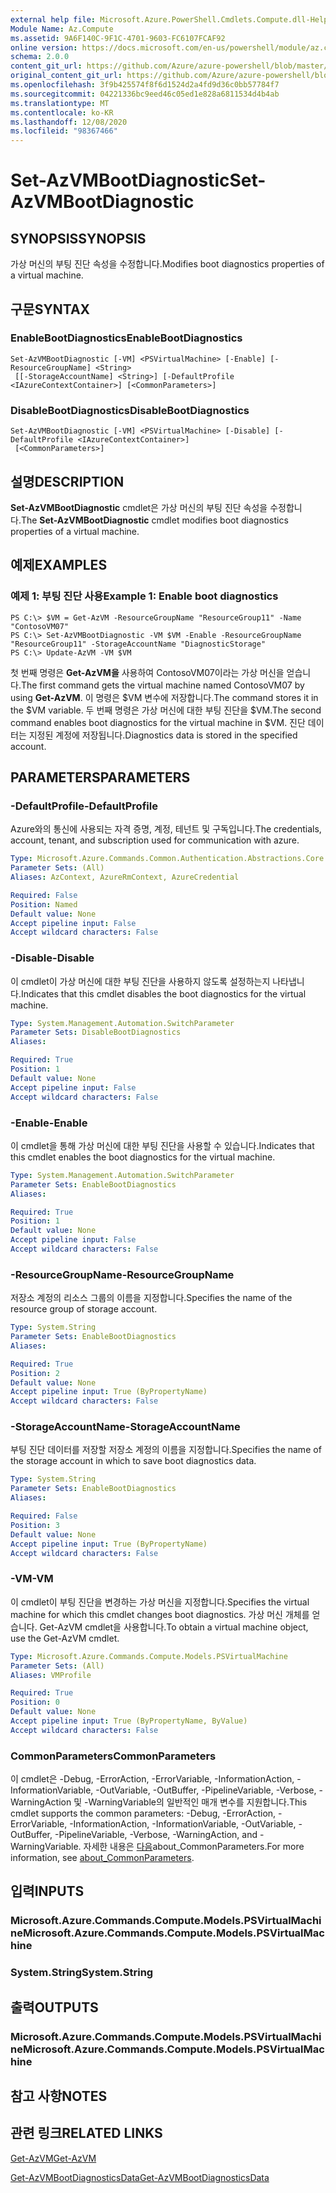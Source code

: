 ```yaml
---
external help file: Microsoft.Azure.PowerShell.Cmdlets.Compute.dll-Help.xml
Module Name: Az.Compute
ms.assetid: 9A6F140C-9F1C-4701-9603-FC6107FCAF92
online version: https://docs.microsoft.com/en-us/powershell/module/az.compute/set-azvmbootdiagnostic
schema: 2.0.0
content_git_url: https://github.com/Azure/azure-powershell/blob/master/src/Compute/Compute/help/Set-AzVMBootDiagnostic.md
original_content_git_url: https://github.com/Azure/azure-powershell/blob/master/src/Compute/Compute/help/Set-AzVMBootDiagnostic.md
ms.openlocfilehash: 3f9b425574f8f6d1524d2a4fd9d36c0bb57784f7
ms.sourcegitcommit: 04221336bc9eed46c05ed1e828a6811534d4b4ab
ms.translationtype: MT
ms.contentlocale: ko-KR
ms.lasthandoff: 12/08/2020
ms.locfileid: "98367466"
---
```

# <span data-ttu-id="e40b5-101">Set-AzVMBootDiagnostic</span><span class="sxs-lookup"><span data-stu-id="e40b5-101">Set-AzVMBootDiagnostic</span></span>

## <span data-ttu-id="e40b5-102">SYNOPSIS</span><span class="sxs-lookup"><span data-stu-id="e40b5-102">SYNOPSIS</span></span>
<span data-ttu-id="e40b5-103">가상 머신의 부팅 진단 속성을 수정합니다.</span><span class="sxs-lookup"><span data-stu-id="e40b5-103">Modifies boot diagnostics properties of a virtual machine.</span></span>

## <span data-ttu-id="e40b5-104">구문</span><span class="sxs-lookup"><span data-stu-id="e40b5-104">SYNTAX</span></span>

### <span data-ttu-id="e40b5-105">EnableBootDiagnostics</span><span class="sxs-lookup"><span data-stu-id="e40b5-105">EnableBootDiagnostics</span></span>
```
Set-AzVMBootDiagnostic [-VM] <PSVirtualMachine> [-Enable] [-ResourceGroupName] <String>
 [[-StorageAccountName] <String>] [-DefaultProfile <IAzureContextContainer>] [<CommonParameters>]
```

### <span data-ttu-id="e40b5-106">DisableBootDiagnostics</span><span class="sxs-lookup"><span data-stu-id="e40b5-106">DisableBootDiagnostics</span></span>
```
Set-AzVMBootDiagnostic [-VM] <PSVirtualMachine> [-Disable] [-DefaultProfile <IAzureContextContainer>]
 [<CommonParameters>]
```

## <span data-ttu-id="e40b5-107">설명</span><span class="sxs-lookup"><span data-stu-id="e40b5-107">DESCRIPTION</span></span>
<span data-ttu-id="e40b5-108">**Set-AzVMBootDiagnostic** cmdlet은 가상 머신의 부팅 진단 속성을 수정합니다.</span><span class="sxs-lookup"><span data-stu-id="e40b5-108">The **Set-AzVMBootDiagnostic** cmdlet modifies boot diagnostics properties of a virtual machine.</span></span>

## <span data-ttu-id="e40b5-109">예제</span><span class="sxs-lookup"><span data-stu-id="e40b5-109">EXAMPLES</span></span>

### <span data-ttu-id="e40b5-110">예제 1: 부팅 진단 사용</span><span class="sxs-lookup"><span data-stu-id="e40b5-110">Example 1: Enable boot diagnostics</span></span>
```
PS C:\> $VM = Get-AzVM -ResourceGroupName "ResourceGroup11" -Name "ContosoVM07"
PS C:\> Set-AzVMBootDiagnostic -VM $VM -Enable -ResourceGroupName "ResourceGroup11" -StorageAccountName "DiagnosticStorage"
PS C:\> Update-AzVM -VM $VM
```

<span data-ttu-id="e40b5-111">첫 번째 명령은 **Get-AzVM을** 사용하여 ContosoVM07이라는 가상 머신을 얻습니다.</span><span class="sxs-lookup"><span data-stu-id="e40b5-111">The first command gets the virtual machine named ContosoVM07 by using **Get-AzVM**.</span></span>
<span data-ttu-id="e40b5-112">이 명령은 $VM 변수에 저장합니다.</span><span class="sxs-lookup"><span data-stu-id="e40b5-112">The command stores it in the $VM variable.</span></span>
<span data-ttu-id="e40b5-113">두 번째 명령은 가상 머신에 대한 부팅 진단을 $VM.</span><span class="sxs-lookup"><span data-stu-id="e40b5-113">The second command enables boot diagnostics for the virtual machine in $VM.</span></span>
<span data-ttu-id="e40b5-114">진단 데이터는 지정된 계정에 저장됩니다.</span><span class="sxs-lookup"><span data-stu-id="e40b5-114">Diagnostics data is stored in the specified account.</span></span>

## <span data-ttu-id="e40b5-115">PARAMETERS</span><span class="sxs-lookup"><span data-stu-id="e40b5-115">PARAMETERS</span></span>

### <span data-ttu-id="e40b5-116">-DefaultProfile</span><span class="sxs-lookup"><span data-stu-id="e40b5-116">-DefaultProfile</span></span>
<span data-ttu-id="e40b5-117">Azure와의 통신에 사용되는 자격 증명, 계정, 테넌트 및 구독입니다.</span><span class="sxs-lookup"><span data-stu-id="e40b5-117">The credentials, account, tenant, and subscription used for communication with azure.</span></span>

```yaml
Type: Microsoft.Azure.Commands.Common.Authentication.Abstractions.Core.IAzureContextContainer
Parameter Sets: (All)
Aliases: AzContext, AzureRmContext, AzureCredential

Required: False
Position: Named
Default value: None
Accept pipeline input: False
Accept wildcard characters: False
```

### <span data-ttu-id="e40b5-118">-Disable</span><span class="sxs-lookup"><span data-stu-id="e40b5-118">-Disable</span></span>
<span data-ttu-id="e40b5-119">이 cmdlet이 가상 머신에 대한 부팅 진단을 사용하지 않도록 설정하는지 나타냅니다.</span><span class="sxs-lookup"><span data-stu-id="e40b5-119">Indicates that this cmdlet disables the boot diagnostics for the virtual machine.</span></span>

```yaml
Type: System.Management.Automation.SwitchParameter
Parameter Sets: DisableBootDiagnostics
Aliases:

Required: True
Position: 1
Default value: None
Accept pipeline input: False
Accept wildcard characters: False
```

### <span data-ttu-id="e40b5-120">-Enable</span><span class="sxs-lookup"><span data-stu-id="e40b5-120">-Enable</span></span>
<span data-ttu-id="e40b5-121">이 cmdlet을 통해 가상 머신에 대한 부팅 진단을 사용할 수 있습니다.</span><span class="sxs-lookup"><span data-stu-id="e40b5-121">Indicates that this cmdlet enables the boot diagnostics for the virtual machine.</span></span>

```yaml
Type: System.Management.Automation.SwitchParameter
Parameter Sets: EnableBootDiagnostics
Aliases:

Required: True
Position: 1
Default value: None
Accept pipeline input: False
Accept wildcard characters: False
```

### <span data-ttu-id="e40b5-122">-ResourceGroupName</span><span class="sxs-lookup"><span data-stu-id="e40b5-122">-ResourceGroupName</span></span>
<span data-ttu-id="e40b5-123">저장소 계정의 리소스 그룹의 이름을 지정합니다.</span><span class="sxs-lookup"><span data-stu-id="e40b5-123">Specifies the name of the resource group of storage account.</span></span>

```yaml
Type: System.String
Parameter Sets: EnableBootDiagnostics
Aliases:

Required: True
Position: 2
Default value: None
Accept pipeline input: True (ByPropertyName)
Accept wildcard characters: False
```

### <span data-ttu-id="e40b5-124">-StorageAccountName</span><span class="sxs-lookup"><span data-stu-id="e40b5-124">-StorageAccountName</span></span>
<span data-ttu-id="e40b5-125">부팅 진단 데이터를 저장할 저장소 계정의 이름을 지정합니다.</span><span class="sxs-lookup"><span data-stu-id="e40b5-125">Specifies the name of the storage account in which to save boot diagnostics data.</span></span>

```yaml
Type: System.String
Parameter Sets: EnableBootDiagnostics
Aliases:

Required: False
Position: 3
Default value: None
Accept pipeline input: True (ByPropertyName)
Accept wildcard characters: False
```

### <span data-ttu-id="e40b5-126">-VM</span><span class="sxs-lookup"><span data-stu-id="e40b5-126">-VM</span></span>
<span data-ttu-id="e40b5-127">이 cmdlet이 부팅 진단을 변경하는 가상 머신을 지정합니다.</span><span class="sxs-lookup"><span data-stu-id="e40b5-127">Specifies the virtual machine for which this cmdlet changes boot diagnostics.</span></span>
<span data-ttu-id="e40b5-128">가상 머신 개체를 얻습니다. Get-AzVM cmdlet을 사용합니다.</span><span class="sxs-lookup"><span data-stu-id="e40b5-128">To obtain a virtual machine object, use the Get-AzVM cmdlet.</span></span>

```yaml
Type: Microsoft.Azure.Commands.Compute.Models.PSVirtualMachine
Parameter Sets: (All)
Aliases: VMProfile

Required: True
Position: 0
Default value: None
Accept pipeline input: True (ByPropertyName, ByValue)
Accept wildcard characters: False
```

### <span data-ttu-id="e40b5-129">CommonParameters</span><span class="sxs-lookup"><span data-stu-id="e40b5-129">CommonParameters</span></span>
<span data-ttu-id="e40b5-130">이 cmdlet은 -Debug, -ErrorAction, -ErrorVariable, -InformationAction, -InformationVariable, -OutVariable, -OutBuffer, -PipelineVariable, -Verbose, -WarningAction 및 -WarningVariable의 일반적인 매개 변수를 지원합니다.</span><span class="sxs-lookup"><span data-stu-id="e40b5-130">This cmdlet supports the common parameters: -Debug, -ErrorAction, -ErrorVariable, -InformationAction, -InformationVariable, -OutVariable, -OutBuffer, -PipelineVariable, -Verbose, -WarningAction, and -WarningVariable.</span></span> <span data-ttu-id="e40b5-131">자세한 내용은 [다음](http://go.microsoft.com/fwlink/?LinkID=113216)about_CommonParameters.</span><span class="sxs-lookup"><span data-stu-id="e40b5-131">For more information, see [about_CommonParameters](http://go.microsoft.com/fwlink/?LinkID=113216).</span></span>

## <span data-ttu-id="e40b5-132">입력</span><span class="sxs-lookup"><span data-stu-id="e40b5-132">INPUTS</span></span>

### <span data-ttu-id="e40b5-133">Microsoft.Azure.Commands.Compute.Models.PSVirtualMachine</span><span class="sxs-lookup"><span data-stu-id="e40b5-133">Microsoft.Azure.Commands.Compute.Models.PSVirtualMachine</span></span>

### <span data-ttu-id="e40b5-134">System.String</span><span class="sxs-lookup"><span data-stu-id="e40b5-134">System.String</span></span>

## <span data-ttu-id="e40b5-135">출력</span><span class="sxs-lookup"><span data-stu-id="e40b5-135">OUTPUTS</span></span>

### <span data-ttu-id="e40b5-136">Microsoft.Azure.Commands.Compute.Models.PSVirtualMachine</span><span class="sxs-lookup"><span data-stu-id="e40b5-136">Microsoft.Azure.Commands.Compute.Models.PSVirtualMachine</span></span>

## <span data-ttu-id="e40b5-137">참고 사항</span><span class="sxs-lookup"><span data-stu-id="e40b5-137">NOTES</span></span>

## <span data-ttu-id="e40b5-138">관련 링크</span><span class="sxs-lookup"><span data-stu-id="e40b5-138">RELATED LINKS</span></span>

[<span data-ttu-id="e40b5-139">Get-AzVM</span><span class="sxs-lookup"><span data-stu-id="e40b5-139">Get-AzVM</span></span>](./Get-AzVM.md)

[<span data-ttu-id="e40b5-140">Get-AzVMBootDiagnosticsData</span><span class="sxs-lookup"><span data-stu-id="e40b5-140">Get-AzVMBootDiagnosticsData</span></span>](./Get-AzVMBootDiagnosticsData.md)


